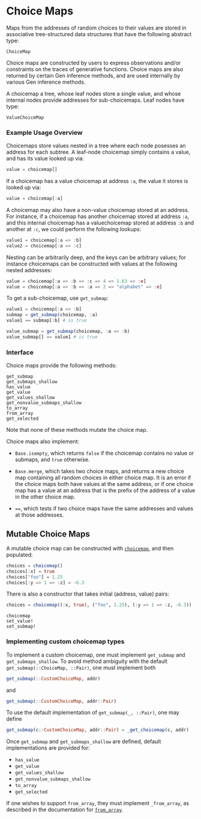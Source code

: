 # Choice Maps

Maps from the addresses of random choices to their values are stored in associative tree-structured data structures that have the following abstract type:
```@docs
ChoiceMap
```

Choice maps are constructed by users to express observations and/or constraints on the traces of generative functions.
Choice maps are also returned by certain Gen inference methods, and are used internally by various Gen inference methods.

A choicemap a tree, whose leaf nodes store a single value, and whose internal nodes provide addresses
for sub-choicemaps.  Leaf nodes have type:
```@docs
ValueChoiceMap
```

### Example Usage Overview

Choicemaps store values nested in a tree where each node posesses an address for each subtree.
A leaf-node choicemap simply contains a value, and has its value looked up via:
```julia
value = choicemap[]
```
If a choicemap has a value choicemap at address `:a`, the value it stores is looked up via:
```julia
value = choicemap[:a]
```
A choicemap may also have a non-value choicemap stored at an address. For instance,
if a choicemap has another choicemap stored at address `:a`, and this internal choicemap
has a valuechoicemap stored at address `:b` and another at `:c`, we could perform the following lookups:
```julia
value1 = choicemap[:a => :b]
value2 = choicemap[:a => :c]
```
Nesting can be arbitrarily deep, and the keys can be arbitrary values; for instance
choicemaps can be constructed with values at the following nested addresses:
```julia
value = choicemap[:a => :b => :c => 4 => 1.63 => :e]
value = choicemap[:a => :b => :a => 2 => "alphabet" => :e]
```
To get a sub-choicemap, use `get_submap`:
```julia
value1 = choicemap[:a => :b]
submap = get_submap(choicemap, :a)
value1 == submap[:b] # is true

value_submap = get_submap(choicemap, :a => :b)
value_submap[] == value1 # is true
```

### Interface

Choice maps provide the following methods:
```@docs
get_submap
get_submaps_shallow
has_value
get_value
get_values_shallow
get_nonvalue_submaps_shallow
to_array
from_array
get_selected
```
Note that none of these methods mutate the choice map.

Choice maps also implement:

- `Base.isempty`, which returns `false` if the choicemap contains no value or submaps, and `true` otherwise.

- `Base.merge`, which takes two choice maps, and returns a new choice map containing all random choices in either choice map. It is an error if the choice maps both have values at the same address, or if one choice map has a value at an address that is the prefix of the address of a value in the other choice map.

- `==`, which tests if two choice maps have the same addresses and values at those addresses.


## Mutable Choice Maps

A mutable choice map can be constructed with [`choicemap`](@ref), and then populated:
```julia
choices = choicemap()
choices[:x] = true
choices["foo"] = 1.25
choices[:y => 1 => :z] = -6.3
```

There is also a constructor that takes initial (address, value) pairs:
```julia
choices = choicemap((:x, true), ("foo", 1.25), (:y => 1 => :z, -6.3))
```

```@docs
choicemap
set_value!
set_submap!
```

### Implementing custom choicemap types

To implement a custom choicemap, one must implement
`get_submap` and `get_submaps_shallow`.
To avoid method ambiguity with the default
`get_submap(::ChoiceMap, ::Pair)`, one must implement both
```julia
get_submap(::CustomChoiceMap, addr)
```
and
```julia
get_submap(::CustomChoiceMap, addr::Pair)
```
To use the default implementation of `get_submap(_, ::Pair)`,
one may define
```julia
get_submap(c::CustomChoiceMap, addr::Pair) = _get_choicemap(c, addr)
```

Once `get_submap` and `get_submaps_shallow` are defined, default 
implementations are provided for:
- `has_value`
- `get_value`
- `get_values_shallow`
- `get_nonvalue_submaps_shallow`
- `to_array`
- `get_selected`

If one wishes to support `from_array`, they must implement 
`_from_array`, as described in the documentation for
[`from_array`](@ref).